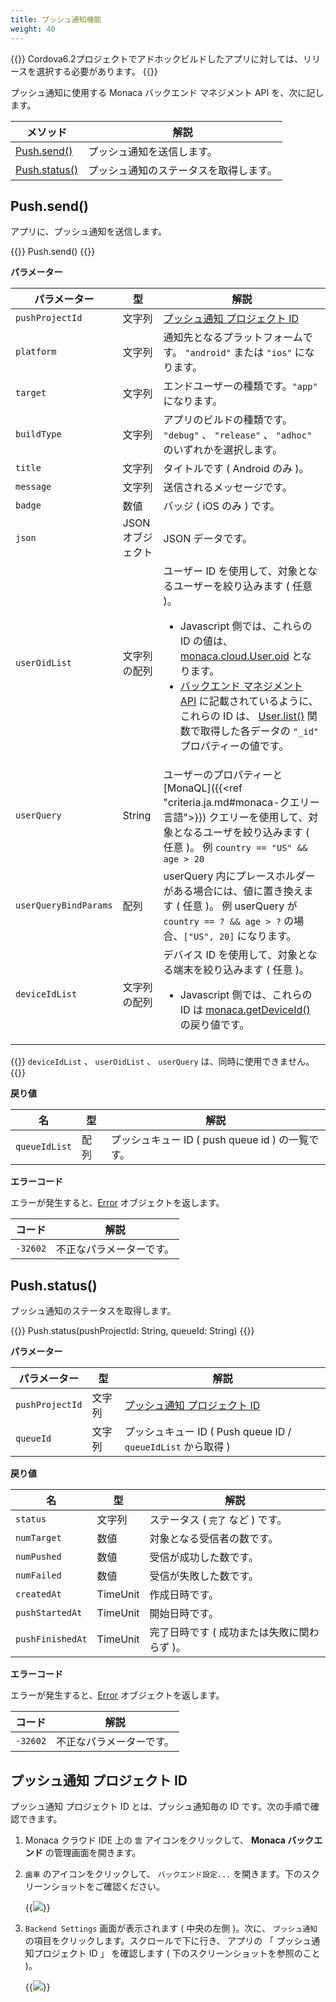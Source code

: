```yaml
---
title: プッシュ通知機能
weight: 40
---
```


{{<note>}}
Cordova6.2プロジェクトでアドホックビルドしたアプリに対しては、リリースを選択する必要があります。
{{</note>}}

プッシュ通知に使用する Monaca バックエンド マネジメント API を、次に記します。

メソッド | 解説
-------|-----------------------
[Push.send()](#push-send) | プッシュ通知を送信します。
[Push.status()](#push-status) | プッシュ通知のステータスを取得します。
  
Push.send()
------------------------------

アプリに、プッシュ通知を送信します。

{{<highlight javascript>}}
Push.send()
{{</highlight>}}

**パラメーター**

パラメーター | 型 | 解説 
-----|------|-------------
`pushProjectId` | 文字列 | [プッシュ通知 プロジェクト ID](#プッシュ通知-プロジェクト-id)
`platform` | 文字列 | 通知先となるプラットフォームです。 `"android"` または `"ios"` になります。
`target` | 文字列 | エンドユーザーの種類です。`"app"` になります。
`buildType` | 文字列 | アプリのビルドの種類です。 `"debug"` 、 `"release"` 、 `"adhoc"` のいずれかを選択します。
`title` | 文字列 | タイトルです ( Android のみ )。
`message` | 文字列 | 送信されるメッセージです。
`badge` | 数値 | バッジ ( iOS のみ ) です。
`json` | JSON オブジェクト | JSON データです。
`userOidList` | 文字列の配列 | ユーザー ID を使用して、対象となるユーザーを絞り込みます ( 任意 )。 <ul><li>Javascript 側では、これらの ID の値は、 [monaca.cloud.User.oid](../../cloud/user/#user-oid) となります。</li><li>[バックエンド マネジメント API](../../cloud_management) に記載されているように、これらの ID は、 [User.list()](../user/#user-list) 関数で取得した各データの `"_id"` プロパティーの値です。</li></ul>
`userQuery` | String | ユーザーのプロパティーと [MonaQL]({{<ref "criteria.ja.md#monaca-クエリー言語">}}) クエリーを使用して、対象となるユーザを絞り込みます ( 任意 )。 例 `country == "US" && age > 20`
`userQueryBindParams` | 配列 | userQuery 内にプレースホルダーがある場合には、値に置き換えます ( 任意 )。 例 userQuery が `country == ? && age > ?` の場合、`["US", 20]` になります。
`deviceIdList` | 文字列の配列 | デバイス ID を使用して、対象となる端末を絞り込みます ( 任意 )。 <ul><li>Javascript 側では、これらの ID は [monaca.getDeviceId()](../../utility/#monaca-getdeviceid) の戻り値です。</li></ul>

{{<note>}}
      <code>deviceIdList</code> 、 <code>userOidList</code> 、 <code>userQuery</code> は、同時に使用できません。
{{</note>}}

**戻り値**

名 | 型 | 解説 
-----|------|-------------
`queueIdList` | 配列 | プッシュキュー ID ( push queue id ) の一覧です。

**エラーコード**

エラーが発生すると、[Error](../../cloud/error) オブジェクトを返します。

コード | 解説
------|--------------------------
`-32602` |  不正なパラメーターです。

Push.status()
--------------------------------------------

プッシュ通知のステータスを取得します。

{{<highlight javascript>}}
Push.status(pushProjectId: String, queueId: String)
{{</highlight>}}

**パラメーター**

パラメーター | 型 | 解説 
-----|------|-------------
`pushProjectId` | 文字列 | [プッシュ通知 プロジェクト ID](#プッシュ通知-プロジェクト-id)
`queueId` | 文字列 | プッシュキュー ID ( Push queue ID / `queueIdList` から取得 )

**戻り値**

名 | 型 | 解説 
-----|------|-------------
`status` | 文字列 | ステータス ( `完了` など ) です。
`numTarget` | 数値 | 対象となる受信者の数です。
`numPushed` | 数値 | 受信が成功した数です。
`numFailed` | 数値 | 受信が失敗した数です。
`createdAt` | TimeUnit | 作成日時です。
`pushStartedAt` | TimeUnit | 開始日時です。
`pushFinishedAt` | TimeUnit | 完了日時です ( 成功または失敗に関わらず )。

**エラーコード**

エラーが発生すると、[Error](../../cloud/error) オブジェクトを返します。

コード | 解説
------|--------------------------
`-32602` |  不正なパラメーターです。

プッシュ通知 プロジェクト ID
----------------------------

プッシュ通知 プロジェクト ID とは、プッシュ通知毎の ID
です。次の手順で確認できます。

1.  Monaca クラウド IDE 上の `雲` アイコンをクリックして、 **Monaca
    バックエンド** の管理画面を開きます。

2.  `歯車` のアイコンをクリックして、 `バックエンド設定...`
    を開きます。下のスクリーンショットをご確認ください。

    {{<img src="/images/reference/monaca_api/cloud_management/backend_setting.png">}}

3.  `Backend Settings` 画面が表示されます ( 中央の左側 )。次に、
    `プッシュ通知` の項目をクリックします。スクロールで下に行き、 アプリの
    「 プッシュ通知プロジェクト ID 」 を確認します (
    下のスクリーンショットを参照のこと )。

    {{<img src="/images/reference/monaca_api/cloud_management/push_projectID.png">}}